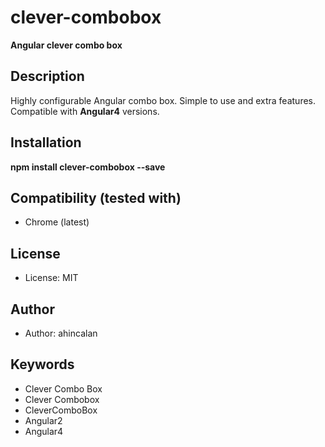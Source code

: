 # clever-combobox

**Angular clever combo box**

## Description
Highly configurable Angular combo box. Simple to use and extra features. Compatible with __Angular4__ versions.

## Installation

__npm install clever-combobox --save__


## Compatibility (tested with)
* Chrome (latest)

## License
* License: MIT

## Author
* Author: ahincalan

## Keywords
* Clever Combo Box
* Clever Combobox
* CleverComboBox
* Angular2
* Angular4
